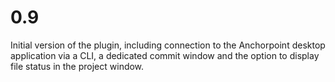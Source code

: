 # 0.9

Initial version of the plugin, including connection to the Anchorpoint desktop application via a CLI, a dedicated commit window and the option to display file status in the project window.